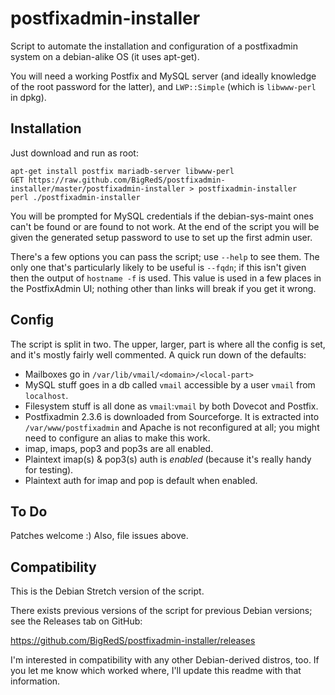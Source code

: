 postfixadmin-installer
======================

Script to automate the installation and configuration of a postfixadmin
system on a debian-alike OS (it uses apt-get).

You will need a working Postfix and MySQL server (and ideally knowledge of
the root password for the latter), and `LWP::Simple` (which is `libwww-perl` in
dpkg). 

Installation
------------

Just download and run as root:

    apt-get install postfix mariadb-server libwww-perl
    GET https://raw.github.com/BigRedS/postfixadmin-installer/master/postfixadmin-installer > postfixadmin-installer
    perl ./postfixadmin-installer

You will be prompted for MySQL credentials if the debian-sys-maint ones can't be 
found or are found to not work. At the end of the script you will be given the
generated setup password to use to set up the first admin user.

There's a few options you can pass the script; use `--help` to see them. The only one 
that's particularly likely to be useful is `--fqdn`; if this isn't given then the 
output of `hostname -f` is used. This value is used in a few places in the PostfixAdmin 
UI; nothing other than links will break if you get it wrong.


Config
------

The script is split in two. The upper, larger, part is where all the config 
is set, and it's mostly fairly well commented. A quick run down of the defaults:

* Mailboxes go in `/var/lib/vmail/<domain>/<local-part>`
* MySQL stuff goes in a db called `vmail` accessible by a user `vmail` from `localhost`.
* Filesystem stuff is all done as `vmail`:`vmail` by both Dovecot and Postfix.
* Postfixadmin 2.3.6 is downloaded from Sourceforge. It is extracted into 
  `/var/www/postfixadmin` and Apache is not reconfigured at all; you might need to 
	configure an alias to make this work.
* imap, imaps, pop3 and pop3s are all enabled.
* Plaintext imap(s) & pop3(s) auth is *enabled* (because it's really handy for testing).
* Plaintext auth for imap and pop is default when enabled. 

To Do
-----

Patches welcome :) Also, file issues above.

Compatibility
-------------
This is the Debian Stretch version of the script.

There exists previous versions of the script for previous Debian versions; see the Releases
tab on GitHub:

https://github.com/BigRedS/postfixadmin-installer/releases

I'm interested in compatibility with any other Debian-derived distros, too. If you let me know
which worked where, I'll update this readme with that information.
